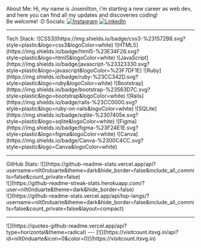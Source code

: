  About Me:
Hi, my name is Josenilton, i'm starting a new career as web dev, and here you can find all my updates and discoveries coding!<br>Be welcome! :D
 Socials:
[![Instagram](https://img.shields.io/badge/Instagram-%23E4405F.svg?logo=Instagram&logoColor=white)](https://instagram.com/duarteniltinho) [![LinkedIn](https://img.shields.io/badge/LinkedIn-%230077B5.svg?logo=linkedin&logoColor=white)](https://linkedin.com/in/linkedin.com/in/josenilton-duarte)
<hr>
 Tech Stack:
![CSS3](https://img.shields.io/badge/css3-%231572B6.svg?style=plastic&logo=css3&logoColor=white)
![HTML5](https://img.shields.io/badge/html5-%23E34F26.svg?style=plastic&logo=html5&logoColor=white) 
![JavaScript](https://img.shields.io/badge/javascript-%23323330.svg?style=plastic&logo=javascript&logoColor=%23F7DF1E) 
![Ruby](https://img.shields.io/badge/ruby-%23CC342D.svg?style=plastic&logo=ruby&logoColor=white) 
![Bootstrap](https://img.shields.io/badge/bootstrap-%23563D7C.svg?style=plastic&logo=bootstrap&logoColor=white) 
![Rails](https://img.shields.io/badge/rails-%23CC0000.svg?style=plastic&logo=ruby-on-rails&logoColor=white) 
![SQLite](https://img.shields.io/badge/sqlite-%2307405e.svg?style=plastic&logo=sqlite&logoColor=white) 	
![Figma](https://img.shields.io/badge/figma-%23F24E1E.svg?style=plastic&logo=figma&logoColor=white)
![Canva](https://img.shields.io/badge/Canva-%2300C4CC.svg?style=plastic&logo=Canva&logoColor=white)
<hr>
 GitHub Stats:
![](https://github-readme-stats.vercel.app/api?username=nilt0nduarte&theme=dark&hide_border=false&include_all_commits=false&count_private=false)<br/>
![](https://github-readme-streak-stats.herokuapp.com/?user=nilt0nduarte&theme=dark&hide_border=false)<br/>
![](https://github-readme-stats.vercel.app/api/top-langs/?username=nilt0nduarte&theme=dark&hide_border=false&include_all_commits=false&count_private=false&layout=compact)
<hr>
![](https://quotes-github-readme.vercel.app/api?type=horizontal&theme=radical)
---
[![](https://visitcount.itsvg.in/api?id=nilt0nduarte&icon=0&color=0)](https://visitcount.itsvg.in)
<!-- Proudly created with GPRM ( https://gprm.itsvg.in ) -->

